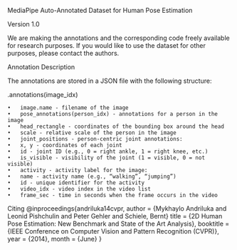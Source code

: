 MediaPipe Auto-Annotated Dataset for Human Pose Estimation

Version 1.0

We are making the annotations and the corresponding code freely available for research purposes. If you would like to use the dataset for other purposes, please contact the authors.

Annotation Description

The annotations are stored in a JSON file with the following structure:

.annotations(image_idx)

	•	image.name - filename of the image
	•	pose_annotations(person_idx) - annotations for a person in the image
	•	head_rectangle - coordinates of the bounding box around the head
	•	scale - relative scale of the person in the image
	•	joint_positions - person-centric joint annotations:
	•	x, y - coordinates of each joint
	•	id - joint ID (e.g., 0 = right ankle, 1 = right knee, etc.)
	•	is_visible - visibility of the joint (1 = visible, 0 = not visible)
	•	activity - activity label for the image:
	•	name - activity name (e.g., “walking”, “jumping”)
	•	id - unique identifier for the activity
	•	video_idx - video index in the video list
	•	frame_sec - time in seconds when the frame occurs in the video

  Citing
  @inproceedings{andriluka14cvpr,
               author = {Mykhaylo Andriluka and Leonid Pishchulin and Peter Gehler and Schiele, Bernt}
               title = {2D Human Pose Estimation: New Benchmark and State of the Art Analysis},
               booktitle = {IEEE Conference on Computer Vision and Pattern Recognition (CVPR)},
               year = {2014},
               month = {June}
}